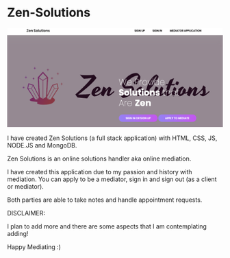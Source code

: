# Zen-Solutions

![alt text](mediationcoverphoto.jpg)

I have created Zen Solutions (a full stack application) with HTML, CSS, JS, NODE.JS and MongoDB. 

Zen Solutions is an online solutions handler aka online mediation. 

I have created this application due to my passion and history with mediation. You can apply to be a mediator, sign in and sign out (as a client or mediator). 

Both parties are able to take notes and handle appointment requests. 

DISCLAIMER:

I plan to add more and there are some aspects that I am contemplating adding! 

Happy Mediating :)
